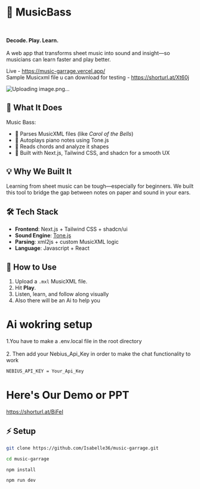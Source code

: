 # 🎵 MusicBass 
<br>

**Decode. Play. Learn.**  <br><br>
A web app that transforms sheet music into sound and insight—so musicians can learn faster and play better.

Live - https://music-garrage.vercel.app/ <br>
Sample Musicxml file u can download for testing - https://shorturl.at/Xt60j

![Uploading image.png…]()

## 🚀 What It Does

Music Bass:
- 🎼 Parses MusicXML files (like *Carol of the Bells*)
- 🎹 Autoplays piano notes using Tone.js
- 🎸 Reads chords and analyze it shapes
- 🎨 Built with Next.js, Tailwind CSS, and shadcn for a smooth UX

## 💡 Why We Built It

Learning from sheet music can be tough—especially for beginners. We built this tool to bridge the gap between notes on paper and sound in your ears.

## 🛠️ Tech Stack

- **Frontend**: Next.js + Tailwind CSS + shadcn/ui
- **Sound Engine**: [Tone.js](https://tonejs.github.io/)
- **Parsing**: xml2js + custom MusicXML logic
- **Language**: Javascript + React

## 📂 How to Use

1. Upload a `.mxl` MusicXML file.
2. Hit **Play**.
3. Listen, learn, and follow along visually
4. Also there will be an Ai to help you

# Ai wokring setup

1.You have to make a .env.local file in the root directory <br> <br>
2. Then add your Nebius_Api_Key  in order to make the chat functionality to work

```bash
NEBIUS_API_KEY = Your_Api_Key
```

# Here's Our Demo or PPT

https://shorturl.at/BiFeI


## ⚡ Setup

```bash
git clone https://github.com/Isabelle36/music-garrage.git
```
```bash
cd music-garrage
```
```bash
npm install
```
```bash
npm run dev
```
